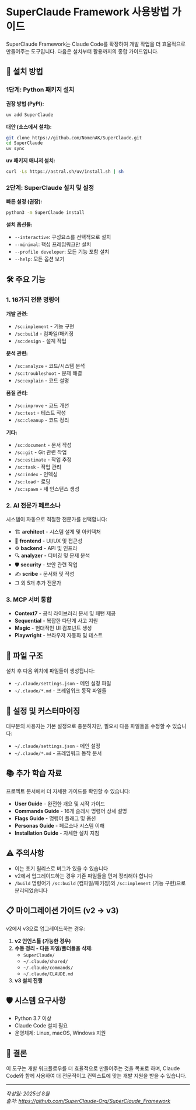 # SuperClaude Framework 사용방법 가이드

SuperClaude Framework는 Claude Code를 확장하여 개발 작업을 더 효율적으로 만들어주는 도구입니다. 다음은 설치부터 활용까지의 종합 가이드입니다.

## 🚀 설치 방법

### 1단계: Python 패키지 설치

**권장 방법 (PyPI):**
```bash
uv add SuperClaude
```

**대안 (소스에서 설치):**
```bash
git clone https://github.com/NomenAK/SuperClaude.git
cd SuperClaude
uv sync
```

**uv 패키지 매니저 설치:**
```bash
curl -Ls https://astral.sh/uv/install.sh | sh
```

### 2단계: SuperClaude 설치 및 설정

**빠른 설정 (권장):**
```bash
python3 -m SuperClaude install
```

**설치 옵션들:**
- `--interactive`: 구성요소를 선택적으로 설치
- `--minimal`: 핵심 프레임워크만 설치
- `--profile developer`: 모든 기능 포함 설치
- `--help`: 모든 옵션 보기

## 🛠️ 주요 기능

### 1. 16가지 전문 명령어

**개발 관련:**
- `/sc:implement` - 기능 구현
- `/sc:build` - 컴파일/패키징
- `/sc:design` - 설계 작업

**분석 관련:**
- `/sc:analyze` - 코드/시스템 분석
- `/sc:troubleshoot` - 문제 해결
- `/sc:explain` - 코드 설명

**품질 관리:**
- `/sc:improve` - 코드 개선
- `/sc:test` - 테스트 작성
- `/sc:cleanup` - 코드 정리

**기타:**
- `/sc:document` - 문서 작성
- `/sc:git` - Git 관련 작업
- `/sc:estimate` - 작업 추정
- `/sc:task` - 작업 관리
- `/sc:index` - 인덱싱
- `/sc:load` - 로딩
- `/sc:spawn` - 새 인스턴스 생성

### 2. AI 전문가 페르소나

시스템이 자동으로 적절한 전문가를 선택합니다:
- 🏗️ **architect** - 시스템 설계 및 아키텍처
- 🎨 **frontend** - UI/UX 및 접근성
- ⚙️ **backend** - API 및 인프라
- 🔍 **analyzer** - 디버깅 및 문제 분석
- 🛡️ **security** - 보안 관련 작업
- ✍️ **scribe** - 문서화 및 작성
- 그 외 5개 추가 전문가

### 3. MCP 서버 통합

- **Context7** - 공식 라이브러리 문서 및 패턴 제공
- **Sequential** - 복잡한 다단계 사고 지원
- **Magic** - 현대적인 UI 컴포넌트 생성
- **Playwright** - 브라우저 자동화 및 테스트

## 📁 파일 구조

설치 후 다음 위치에 파일들이 생성됩니다:
- `~/.claude/settings.json` - 메인 설정 파일
- `~/.claude/*.md` - 프레임워크 동작 파일들

## 🔧 설정 및 커스터마이징

대부분의 사용자는 기본 설정으로 충분하지만, 필요시 다음 파일들을 수정할 수 있습니다:
- `~/.claude/settings.json` - 메인 설정
- `~/.claude/*.md` - 프레임워크 동작 문서

## 📚 추가 학습 자료

프로젝트 문서에서 더 자세한 가이드를 확인할 수 있습니다:
- **User Guide** - 완전한 개요 및 시작 가이드
- **Commands Guide** - 16개 슬래시 명령어 상세 설명
- **Flags Guide** - 명령어 플래그 및 옵션
- **Personas Guide** - 페르소나 시스템 이해
- **Installation Guide** - 자세한 설치 지침

## ⚠️ 주의사항

- 이는 초기 릴리스로 버그가 있을 수 있습니다
- v2에서 업그레이드하는 경우 기존 파일들을 먼저 정리해야 합니다
- `/build` 명령어가 `/sc:build` (컴파일/패키징)와 `/sc:implement` (기능 구현)으로 분리되었습니다

## 📋 마이그레이션 가이드 (v2 → v3)

v2에서 v3으로 업그레이드하는 경우:

1. **v2 언인스톨 (가능한 경우)**
2. **수동 정리 - 다음 파일/폴더들을 삭제:**
   - `SuperClaude/`
   - `~/.claude/shared/`
   - `~/.claude/commands/`
   - `~/.claude/CLAUDE.md`
3. **v3 설치 진행**

## 🛡️ 시스템 요구사항

- Python 3.7 이상
- Claude Code 설치 필요
- 운영체제: Linux, macOS, Windows 지원

## 📖 결론

이 도구는 개발 워크플로우를 더 효율적으로 만들어주는 것을 목표로 하며, Claude Code와 함께 사용하여 더 전문적이고 컨텍스트에 맞는 개발 지원을 받을 수 있습니다.

---
*작성일: 2025년 8월*  
*출처: https://github.com/SuperClaude-Org/SuperClaude_Framework*